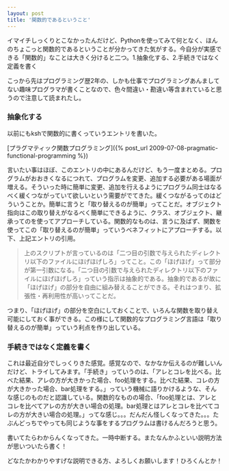```yaml
---
layout: post
title: '関数的であるということ'
---
```


イマイチしっくりとこなかったんだけど、Pythonを使ってみて何となく、ほんのちょこっと関数的であるということが分かってきた気がする。今自分が実感できる「関数的」なことは大きく分けると二つ。1.抽象化する、2.手続きではなく定義を書く

こっから先はプログラミング歴2年の、しかも仕事でプログラミングあんましてない趣味プログラマが書くことなので、色々間違い・勘違い等含まれていると思うので注意して読まれたし。

### 抽象化する
以前にもkshで関数的に書くっていうエントリを書いた。

[プラグマティック関数プログラミング]({% post_url 2009-07-08-pragmatic-functional-programming %})

言いたい事はほぼ、このエントリの中にあるんだけど、もう一度まとめる。プログラムがおおきくなるにつれて、プログラムを変更、追加する必要がある場面が増える。そういった時に簡単に変更、追加を行えるようにプログラム同士はなるべく緩くつながっていて欲しいという需要がでてきた。緩くつながるってのはどういうことか。簡単に言うと「取り替えるのが簡単」ってことだ。オブジェクト指向はこの取り替えがなるべく簡単にできるように、クラス、オブジェクト、継承ってのを使ってアプローチしている。関数的なものは、言うに及ばず、関数を使ってこの「取り替えるのが簡単」っていうベネフィットにアプローチする。以下、上記エントリの引用。


> 上のスクリプトが言っているのは「二つ目の引数で与えられたディレクトリ以下のファイルにほげほげしろ」ってこと。この「ほげほげ」って部分が第一引数になる。「二つ目の引数で与えられたディレクトリ以下のファイルにほげほげしろ」っていう指示は抽象的である。抽象的であるが故に「ほげほげ」の部分を自由に組み替えることができる。それはつまり、拡張性・再利用性が高いってことだ。

つまり、「ほげほげ」の部分を空白にしておくことで、いろんな関数を取り替え可能にしておく事ができる。この様にして関数的なプログラミング言語は「取り替えるのが簡単」っていう利点を作り出している。

### 手続きではなく定義を書く
これは最近自分でしっくりきた感覚。感覚なので、なかなか伝えるのが難しいんだけど、トライしてみます。「手続き」っていうのは、「アレとコレを比べる。比べた結果、アレの方が大きかった場合、foo処理をする。比べた結果、コレの方が大きかった場合、bar処理をする。」っていう機械に語りかけるような、そんな感じのものだと認識している。関数的なものの場合、「foo処理とは、アレとコレを比べてアレの方が大きい場合の処理。bar処理とはアレとコレを比べてコレの方が大きい場合の処理。」ってな感じ。。。だんだん怪しくなってきた。。。たぶんどっちでやっても同じような事をするプログラムは書けるんだろうと思う。

書いてたらわからんくなってきた。一時中断する。またなんかふといい説明方法が思いついたら書く！

どなたかわかりやすげな説明できる方、よろしくお願いします！ひろくんとか！



